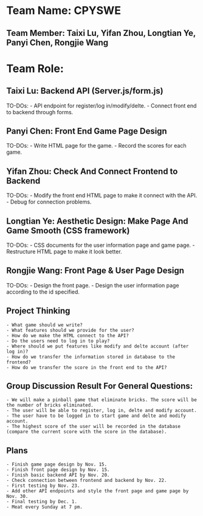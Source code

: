 # Team Name: CPYSWE
## Team Member: Taixi Lu, Yifan Zhou, Longtian Ye, Panyi Chen, Rongjie Wang

# Team Role:

## Taixi Lu: Backend API (Server.js/form.js)
TO-DOs:
    - API endpoint for register/log in/modify/delte.
    - Connect front end to backend through forms.

## Panyi Chen: Front End Game Page Design
TO-DOs:
    - Write HTML page for the game.
    - Record the scores for each game.

## Yifan Zhou: Check And Connect Frontend to Backend 
TO-DOs:
    - Modify the front end HTML page to make it connect with the API.
    - Debug for connection problems.

## Longtian Ye: Aesthetic Design: Make Page And Game Smooth (CSS framework)
TO-DOs:
    - CSS documents for the user information page and game page.
    - Restructure HTML page to make it look better.

## Rongjie Wang: Front Page & User Page Design
TO-DOs:
    - Design the front page.
    - Design the user information page according to the id specified.


## Project Thinking
    - What game should we write?
    - What features should we provide for the user?
    - How do we make the HTML connect to the API?
    - Do the users need to log in to play?
    - Where should we put features like modify and delte account (after log in)?
    - How do we transfer the information stored in database to the frontend?
    - How do we transfer the score in the front end to the API?

## Group Discussion Result For General Questions:
    - We will make a pinball game that eliminate bricks. The score will be the number of bricks eliminated.
    - The user will be able to register, log in, delte and modify account.
    - The user have to be logged in to start game and delte and modify account.
    - The highest score of the user will be recorded in the database (compare the current score with the score in the database). 

## Plans
    - Finish game page design by Nov. 15.
    - Finish front page design by Nov. 15.
    - Finish basic backend API by Nov. 20.
    - Check connection between frontend and backend by Nov. 22.
    - First testing by Nov. 23.
    - Add other API endpoints and style the front page and game page by Nov. 30.
    - Final testing by Dec. 1.
    - Meat every Sunday at 7 pm.


